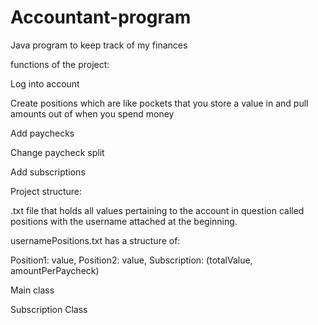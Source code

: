 # Accountant-program
Java program to keep track of my finances

functions of the project:

Log into account

Create positions which are like pockets that you store a value in and pull amounts out of when you spend money

Add paychecks

Change paycheck split

Add subscriptions



Project structure:

.txt file that holds all values pertaining to the account in question called positions with the username attached at the beginning.

usernamePositions.txt has a structure of:

Position1: value, Position2: value, Subscription: (totalValue, amountPerPaycheck)



Main class

Subscription Class
